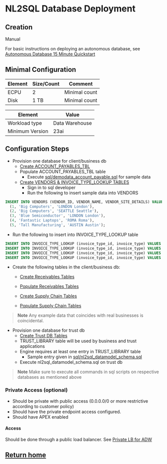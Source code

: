 # NL2SQL Database Deployment

## Creation
Manual 

For basic instructions on deploying an autonomous database, see [Autonomous Database 15 Minute Quickstart](https://livelabs.oracle.com/pls/apex/r/dbpm/livelabs/run-workshop?p210_wid=928&p210_wec=&session=110849810147522)

## Minimal Configuration
| Element | Size/Count| Comment |
|---------|-----------|---------|
| ECPU    | 2 | Minimal count |
| Disk    | 1 TB | Minimal count |

| Element |  Value  |
|---------|-----------|
| Workload type | Data Warehouse |
| Minimum Version | 23ai |

## Configuration Steps 
- Provision one database for client/business db 
    - [Create ACCOUNT_PAYABLES_TBL](../../../clientApp/metadata/payables.sql)
    - Populate ACCOUNT_PAYABLES_TBL table 
        - Execute [sql/demodata_account_payable.sql](../../../sql/payables/demodata_account_payables.sqldemodata_account_payables.sql) for sample data 
    - [Create VENDORS & INVOICE_TYPE_LOOKUP TABLES](../../../clientApp/metadata/metadata.sql)
        - Sign in to sql developer
        - Run the following to insert sample data into VENDORS

```sql
INSERT INTO VENDORS (VENDOR_ID, VENDOR_NAME, VENDOR_SITE_DETAILS) VALUES
  (1, 'Big Computers', 'LONDON London'),
  (2, 'Big Computers', 'SEATTLE Seattle'),
  (3, 'Blue Semiconductor', 'LONDON London'),
  (4, 'Fantastic Laptops', 'ROMA Roma'),
  (5, 'Tall Manufacturing', 'AUSTIN Austin');
```

- Run the following to insert into INVOICE_TYPE_LOOKUP table 

```sql
INSERT INTO INVOICE_TYPE_LOOKUP (invoice_type_id, invoice_type) VALUES (1, 'CREDIT');
INSERT INTO INVOICE_TYPE_LOOKUP (invoice_type_id, invoice_type) VALUES (2, 'RETAINAGE RELEASE');
INSERT INTO INVOICE_TYPE_LOOKUP (invoice_type_id, invoice_type) VALUES (3, 'STANDARD');
INSERT INTO INVOICE_TYPE_LOOKUP (invoice_type_id, invoice_type) VALUES (4, 'EXPENSE REPORT');
```
- Create the following tables in the client/business db:
    - [Create Receivables Tables](../../../clientApp/metadata/receivables.sql)
    - [Populate Receivables Tables](../../../sql/receivables/)

    - [Create Supply Chain Tables](../../../clientApp/metadata/supplychain.sql)
    - [Populate Supply Chain Tables](../../../sql/supply_chain/)

> **Note** Any example data that coincides with real businesses is coincidental. 

- Provision one database for trust db 
    - [Create Trust DB Tables](../../../sql/nl2sql_datamodel_schema.sql)
    - TRUST_LIBRARY table will be used by business and trust applications
    - Engine requires at least one entry in TRUST_LIBRARY table
        - Sample entry given in [sql/nl2sql_datamodel_schema.sql](../../../sql/nl2sql_datamodel_schema.sql)
    - Execute nl2sql_datamodel_schema.sql on trust db

> **Note** Make sure to execute all commands in sql scripts on respective databases as mentioned above

### Private Access (optional)
- Should be private with public access (0.0.0.0/0 or more restrictive according to customer policy)
- Should have the private endpoint access configured.
- Should have APEX enabled

#### Access
Should be done through a public load balancer. See [Private LB for ADW](../deployment/apex-private-adw-lb.md)

## [Return home](../../../README.md)